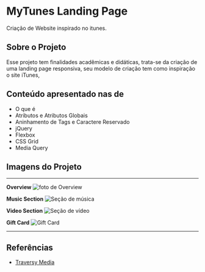 # MyTunes Landing Page
Criação de Website inspirado no itunes.

## Sobre o Projeto
Esse projeto tem finalidades acadêmicas e didáticas, trata-se da criação de uma landing page responsiva, seu modelo de criação tem como inspiração o site  iTunes, 

## Conteúdo apresentado nas de 

- O que é 
- Atributos e Atributos Globais
- Aninhamento de Tags e Caractere Reservado
- jQuery
- Flexbox
- CSS Grid
- Media Query
  

## Imagens do Projeto
---
 **Overview**
![foto de Overview](./img/Overview.png)

**Music Section**
![Seção de música](./img/Music%20section.png)

**Video Section**
![Seção de vídeo](./img/Video%20Section.png)

**Gift Card**
![Gift Card](./img/Gift%20Card.png)

---

## Referências
 - [Traversy Media](https://www.youtube.com/watch?v=4sosXZsdy-s&t=194s)
